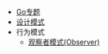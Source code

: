 - [Go专题](/go/)
- [设计模式](/go/design_pattern/)
- 行为模式
	- [观察者模式(Observer)](/go/design_pattern/observer)
